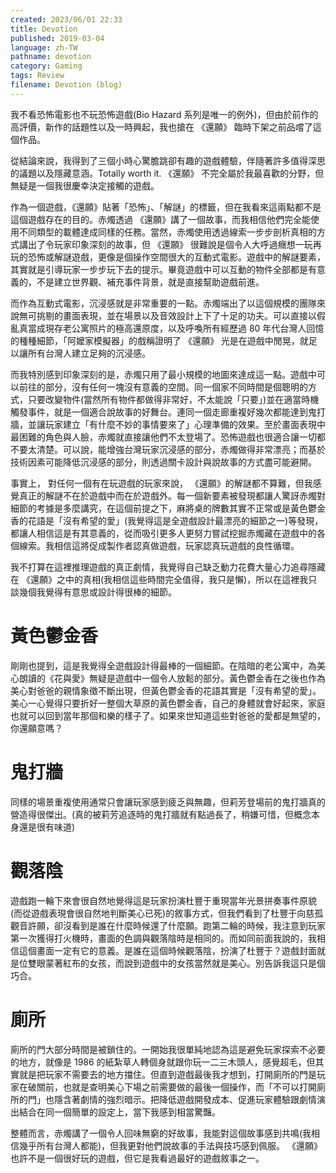 ```yaml
---
created: 2023/06/01 22:33
title: Devotion
published: 2019-03-04
language: zh-TW
pathname: devotion
category: Gaming
tags: Review
filename: Devotion (blog)
---
```

我不看恐怖電影也不玩恐怖遊戲(Bio Hazard 系列是唯一的例外)，但由於前作的高評價，新作的話題性以及一時興起，我也搶在 《還願》 臨時下架之前品嚐了這個作品。

從結論來說，我得到了三個小時心驚膽跳卻有趣的遊戲體驗，伴隨著許多值得深思的議題以及隱藏意涵。Totally worth it. 《還願》 不完全屬於我最喜歡的分野，但無疑是一個我很慶幸決定接觸的遊戲。

作為一個遊戲，《還願》貼著「恐怖」、「解謎」的標籤，但在我看來這兩點都不是這個遊戲存在的目的。赤燭透過 《還願》講了一個故事，而我相信他們完全能使用不同類型的載體達成同樣的任務。當然，赤燭使用透過線索一步步剖析真相的方式講出了令玩家印象深刻的故事，但 《還願》 很難說是個令人大呼過癮想一玩再玩的恐怖或解謎遊戲，更像是個操作空間很大的互動式電影。遊戲中的解謎要素，其實就是引導玩家一步步玩下去的提示。畢竟遊戲中可以互動的物件全部都是有意義的，不是建立世界觀、補充事件背景，就是直接幫助遊戲前進。

而作為互動式電影，沉浸感就是非常重要的一點。赤燭端出了以這個規模的團隊來說無可挑剔的畫面表現，並在場景以及音效設計上下了十足的功夫。可以直接以假亂真當成現存老公寓照片的極高還原度，以及呼喚所有經歷過 80 年代台灣人回憶的種種細節，「阿嬤家模擬器」的戲稱證明了 《還願》 光是在遊戲中閒晃，就足以讓所有台灣人建立足夠的沉浸感。

而我特別感到印象深刻的是，赤燭只用了最小規模的地圖來達成這一點。遊戲中可以前往的部分，沒有任何一塊沒有意義的空間。同一個家不同時間是個聰明的方式，只要改變物件(當然所有物件都做得非常好，不太能說「只要」)並在適當時機觸發事件，就是一個適合說故事的好舞台。連同一個走廊重複好幾次都能達到鬼打牆，並讓玩家建立「有什麼不妙的事情要來了」心理準備的效果。至於畫面表現中最困難的角色與人臉，赤燭就直接讓他們不太登場了。恐怖遊戲也很適合讓一切都不要太清楚。可以說，能增強台灣玩家沉浸感的部分，赤燭做得非常漂亮；而基於技術因素可能降低沉浸感的部分，則透過關卡設計與說故事的方式盡可能避開。

事實上， 對任何一個有在玩遊戲的玩家來說， 《還願》的解謎都不算難，但我感覺真正的解謎不在於遊戲中而在於遊戲外。每一個新要素被發現都讓人驚訝赤燭對細節的考據是多麼講究，在這個前提之下，麻將桌的牌數其實不正常或是黃色鬱金香的花語是「沒有希望的愛」(我覺得這是全遊戲設計最漂亮的細節之一)等發現，都讓人相信這是有其意義的，從而吸引更多人更努力嘗試挖掘赤燭藏在遊戲中的各個線索。我相信這將促成製作者認真做遊戲，玩家認真玩遊戲的良性循環。

我不打算在這裡推理遊戲的真正劇情，我覺得自己缺乏動力花費大量心力追尋隱藏在 《還願》之中的真相(我相信這些時間完全值得，我只是懶)，所以在這裡我只談幾個我覺得有意思或設計得很棒的細節。

# 黃色鬱金香

剛剛也提到，這是我覺得全遊戲設計得最棒的一個細節。在陰暗的老公寓中，為美心朗讀的《花與愛》無疑是遊戲中一個令人放鬆的部分。黃色鬱金香在之後也作為美心對爸爸的親情象徵不斷出現，但黃色鬱金香的花語其實是「沒有希望的愛」。美心一心覺得只要折好一整個大草原的黃色鬱金香，自己的身體就會好起來，家庭也就可以回到當年那個和樂的樣子了。如果來世知道這些對爸爸的愛都是無望的，你還願意嗎？

# 鬼打牆

同樣的場景重複使用通常只會讓玩家感到疲乏與無趣，但莉芳登場前的鬼打牆真的營造得很傑出。(真的被莉芳追逐時的鬼打牆就有點過長了，稍嫌可惜，但概念本身還是很有味道)

# 觀落陰

遊戲跑一輪下來會很自然地覺得這是玩家扮演杜豐于重現當年光景拼奏事件原貌(而從遊戲表現會很自然地判斷美心已死)的敘事方式，但我們看到了杜豐于向慈孤觀音許願，卻沒看到是誰在什麼時候還了什麼願。跑第二輪的時候，我注意到玩家第一次獲得打火機時，畫面的色調與觀落陰時是相同的。而如同前面我說的，我相信這個畫面一定有它的意義。是誰在這個時候觀落陰，扮演了杜豐于？遊戲封面就是位雙眼蒙著紅布的女孩，而說到遊戲中的女孩當然就是美心。別告訴我這只是個巧合。

# 廁所

廁所的門大部分時間是被鎖住的。一開始我很單純地認為這是避免玩家探索不必要的地方，就像是 1986 的紙紮草人轉個身就跟你玩一二三木頭人，感覺超毛，但其實就是把玩家不需要去的地方擋住。但直到遊戲最後我才想到，打開廁所的門是玩家在破關前，也就是查明美心下場之前需要做的最後一個操作，而「不可以打開廁所的門」也隱含著劇情的強烈暗示。把降低遊戲開發成本、促進玩家體驗跟劇情演出結合在同一個簡單的設定上，當下我感到相當驚豔。

整體而言，赤燭講了一個令人回味無窮的好故事，我能對這個故事感到共鳴(我相信幾乎所有台灣人都能)，但我更對他們說故事的手法與技巧感到佩服。 《還願》 也許不是一個很好玩的遊戲，但它是我看過最好的遊戲敘事之一。